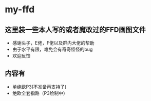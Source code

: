 # my-ffd
## 这里装一些本人写的或者魔改过的FFD画图文件
+ 感谢头子，E佬，F佬以及群内大佬的帮助
+ 由于水平有限，难免会有奇奇怪怪的bug  
+ 欢迎反馈
## 内容有
+ 单绝欧P3(不准备再支持了)
+ 绝欧全套指路（P3绘制中）

